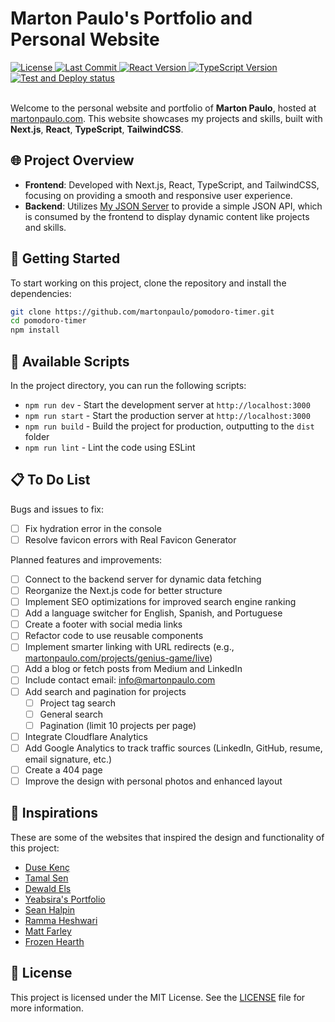 # Marton Paulo's Portfolio and Personal Website

<div>
  <a href="https://github.com/martonpaulo/portfolio/blob/main/LICENSE">
    <img
      src="https://img.shields.io/github/license/martonpaulo/portfolio"
      alt="License"
    />
  </a>

  <a href="https://github.com/martonpaulo/portfolio/commits/main/">
    <img
      src="https://img.shields.io/github/last-commit/martonpaulo/portfolio"
      alt="Last Commit"
    />
  </a>

  <a href="https://github.com/martonpaulo/portfolio/blob/main/package.json">
    <img
      src="https://img.shields.io/github/package-json/dependency-version/martonpaulo/portfolio/react"
      alt="React Version"
    />
  </a>

  <a href="https://github.com/search?q=repo%3Amartonpaulo%2Fportfolio++language%3ATypeScript">
    <img
      src="https://img.shields.io/github/package-json/dependency-version/martonpaulo/portfolio/dev/typescript"
      alt="TypeScript Version"
    />
  </a>
</div>

<div>
  <a href="https://github.com/martonpaulo/portfolio/actions/workflows/nextjs.yml">
    <img
      src="https://github.com/martonpaulo/portfolio/actions/workflows/nextjs.yml/badge.svg"
      alt="Test and Deploy status"
    />
  </a>
</div>

<br />

Welcome to the personal website and portfolio of **Marton Paulo**, hosted at [martonpaulo.com](https://martonpaulo.com). This website showcases my projects and skills, built with **Next.js**, **React**, **TypeScript**, **TailwindCSS**.

## 🌐 Project Overview

- **Frontend**: Developed with Next.js, React, TypeScript, and TailwindCSS, focusing on providing a smooth and responsive user experience.
- **Backend**: Utilizes [My JSON Server](https://my-json-server.typicode.com/martonpaulo/portfolio-server) to provide a simple JSON API, which is consumed by the frontend to display dynamic content like projects and skills.

## 🚀 Getting Started

To start working on this project, clone the repository and install the dependencies:

```bash
git clone https://github.com/martonpaulo/pomodoro-timer.git
cd pomodoro-timer
npm install
```

## 📜 Available Scripts

In the project directory, you can run the following scripts:

- `npm run dev` - Start the development server at `http://localhost:3000`
- `npm run start` - Start the production server at `http://localhost:3000`
- `npm run build` - Build the project for production, outputting to the `dist` folder
- `npm run lint` - Lint the code using ESLint

## 📋 To Do List

Bugs and issues to fix:

- [ ] Fix hydration error in the console
- [ ] Resolve favicon errors with Real Favicon Generator

Planned features and improvements:

- [ ] Connect to the backend server for dynamic data fetching
- [ ] Reorganize the Next.js code for better structure
- [ ] Implement SEO optimizations for improved search engine ranking
- [ ] Add a language switcher for English, Spanish, and Portuguese
- [ ] Create a footer with social media links
- [ ] Refactor code to use reusable components
- [ ] Implement smarter linking with URL redirects (e.g., [martonpaulo.com/projects/genius-game/live](http://martonpaulo.com/projects/genius-game/live))
- [ ] Add a blog or fetch posts from Medium and LinkedIn
- [ ] Include contact email: info@martonpaulo.com
- [ ] Add search and pagination for projects
  - [ ] Project tag search
  - [ ] General search
  - [ ] Pagination (limit 10 projects per page)
- [ ] Integrate Cloudflare Analytics
- [ ] Add Google Analytics to track traffic sources (LinkedIn, GitHub, resume, email signature, etc.)
- [ ] Create a 404 page
- [ ] Improve the design with personal photos and enhanced layout

## 🌟 Inspirations

These are some of the websites that inspired the design and functionality of this project:

- [Duse Kenç](https://dusekenc.com/)
- [Tamal Sen](https://tamalsen.dev/)
- [Dewald Els](https://dewaldels.com/)
- [Yeabsira's Portfolio](https://yeabsiras-portfolio.vercel.app/)
- [Sean Halpin](https://www.seanhalpin.xyz/)
- [Ramma Heshwari](https://www.rammaheshwari.com/)
- [Matt Farley](https://mattfarley.ca/)
- [Frozen Hearth](https://frozenhearth.vercel.app/)

## 📄 License

This project is licensed under the MIT License. See the [LICENSE](LICENSE) file for more information.
